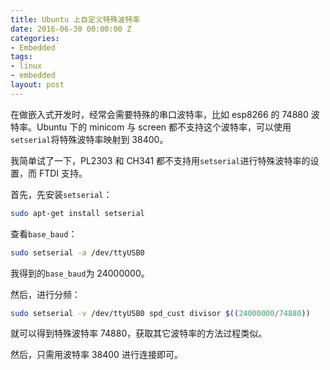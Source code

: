 ```yaml
---
title: Ubuntu 上自定义特殊波特率
date: 2016-06-30 00:00:00 Z
categories:
- Embedded
tags:
- linux
- embedded
layout: post
---
```


在做嵌入式开发时，经常会需要特殊的串口波特率，比如 esp8266 的 74880 波特率。Ubuntu 下的 minicom 与 screen 都不支持这个波特率，可以使用`setserial`将特殊波特率映射到 38400。

<!--more-->

我简单试了一下，PL2303 和 CH341 都不支持用`setserial`进行特殊波特率的设置，而 FTDI 支持。

首先，先安装`setserial`：

```sh
sudo apt-get install setserial
```

查看`base_baud`：

```sh
sudo setserial -a /dev/ttyUSB0
```

我得到的`base_baud`为 24000000。

然后，进行分频：

```sh
sudo setserial -v /dev/ttyUSB0 spd_cust divisor $((24000000/74880))
```

就可以得到特殊波特率 74880，获取其它波特率的方法过程类似。

然后，只需用波特率 38400 进行连接即可。